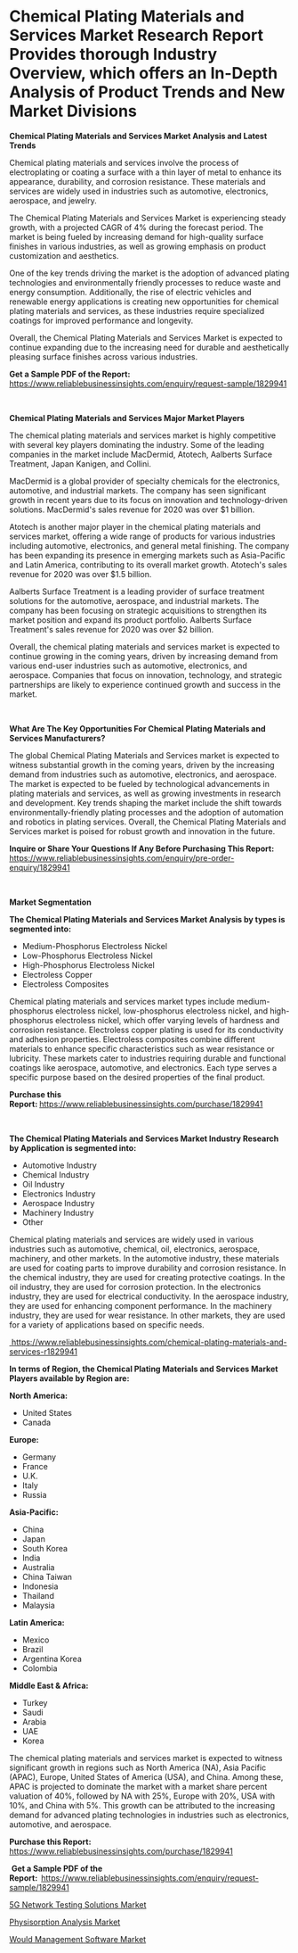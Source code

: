 <p><h1>Chemical Plating Materials and Services Market Research Report Provides thorough Industry Overview, which offers an In-Depth Analysis of Product Trends and New Market Divisions</h1></p><p><strong>Chemical Plating Materials and Services Market Analysis and Latest Trends</strong></p>
<p><p>Chemical plating materials and services involve the process of electroplating or coating a surface with a thin layer of metal to enhance its appearance, durability, and corrosion resistance. These materials and services are widely used in industries such as automotive, electronics, aerospace, and jewelry.</p><p>The Chemical Plating Materials and Services Market is experiencing steady growth, with a projected CAGR of 4% during the forecast period. The market is being fueled by increasing demand for high-quality surface finishes in various industries, as well as growing emphasis on product customization and aesthetics.</p><p>One of the key trends driving the market is the adoption of advanced plating technologies and environmentally friendly processes to reduce waste and energy consumption. Additionally, the rise of electric vehicles and renewable energy applications is creating new opportunities for chemical plating materials and services, as these industries require specialized coatings for improved performance and longevity.</p><p>Overall, the Chemical Plating Materials and Services Market is expected to continue expanding due to the increasing need for durable and aesthetically pleasing surface finishes across various industries.</p></p>
<p><strong>Get a Sample PDF of the Report:&nbsp;</strong> <a href="https://www.reliablebusinessinsights.com/enquiry/request-sample/1829941">https://www.reliablebusinessinsights.com/enquiry/request-sample/1829941</a></p>
<p>&nbsp;</p>
<p><strong>Chemical Plating Materials and Services Major Market Players</strong></p>
<p><p>The chemical plating materials and services market is highly competitive with several key players dominating the industry. Some of the leading companies in the market include MacDermid, Atotech, Aalberts Surface Treatment, Japan Kanigen, and Collini. </p><p>MacDermid is a global provider of specialty chemicals for the electronics, automotive, and industrial markets. The company has seen significant growth in recent years due to its focus on innovation and technology-driven solutions. MacDermid's sales revenue for 2020 was over $1 billion.</p><p>Atotech is another major player in the chemical plating materials and services market, offering a wide range of products for various industries including automotive, electronics, and general metal finishing. The company has been expanding its presence in emerging markets such as Asia-Pacific and Latin America, contributing to its overall market growth. Atotech's sales revenue for 2020 was over $1.5 billion.</p><p>Aalberts Surface Treatment is a leading provider of surface treatment solutions for the automotive, aerospace, and industrial markets. The company has been focusing on strategic acquisitions to strengthen its market position and expand its product portfolio. Aalberts Surface Treatment's sales revenue for 2020 was over $2 billion.</p><p>Overall, the chemical plating materials and services market is expected to continue growing in the coming years, driven by increasing demand from various end-user industries such as automotive, electronics, and aerospace. Companies that focus on innovation, technology, and strategic partnerships are likely to experience continued growth and success in the market.</p></p>
<p>&nbsp;</p>
<p><strong>What Are The Key Opportunities For Chemical Plating Materials and Services Manufacturers?</strong></p>
<p><p>The global Chemical Plating Materials and Services market is expected to witness substantial growth in the coming years, driven by the increasing demand from industries such as automotive, electronics, and aerospace. The market is expected to be fueled by technological advancements in plating materials and services, as well as growing investments in research and development. Key trends shaping the market include the shift towards environmentally-friendly plating processes and the adoption of automation and robotics in plating services. Overall, the Chemical Plating Materials and Services market is poised for robust growth and innovation in the future.</p></p>
<p><strong>Inquire or Share Your Questions If Any Before Purchasing This Report:</strong> <a href="https://www.reliablebusinessinsights.com/enquiry/pre-order-enquiry/1829941">https://www.reliablebusinessinsights.com/enquiry/pre-order-enquiry/1829941</a></p>
<p>&nbsp;</p>
<p><strong>Market Segmentation</strong></p>
<p><strong>The Chemical Plating Materials and Services Market Analysis by types is segmented into:</strong></p>
<p><ul><li>Medium-Phosphorus Electroless Nickel</li><li>Low-Phosphorus Electroless Nickel</li><li>High-Phosphorus Electroless Nickel</li><li>Electroless Copper</li><li>Electroless Composites</li></ul></p>
<p><p>Chemical plating materials and services market types include medium-phosphorus electroless nickel, low-phosphorus electroless nickel, and high-phosphorus electroless nickel, which offer varying levels of hardness and corrosion resistance. Electroless copper plating is used for its conductivity and adhesion properties. Electroless composites combine different materials to enhance specific characteristics such as wear resistance or lubricity. These markets cater to industries requiring durable and functional coatings like aerospace, automotive, and electronics. Each type serves a specific purpose based on the desired properties of the final product.</p></p>
<p><strong>Purchase this Report:&nbsp;</strong><a href="https://www.reliablebusinessinsights.com/purchase/1829941">https://www.reliablebusinessinsights.com/purchase/1829941</a></p>
<p>&nbsp;</p>
<p><strong>The Chemical Plating Materials and Services Market Industry Research by Application is segmented into:</strong></p>
<p><ul><li>Automotive Industry</li><li>Chemical Industry</li><li>Oil Industry</li><li>Electronics Industry</li><li>Aerospace Industry</li><li>Machinery Industry</li><li>Other</li></ul></p>
<p><p>Chemical plating materials and services are widely used in various industries such as automotive, chemical, oil, electronics, aerospace, machinery, and other markets. In the automotive industry, these materials are used for coating parts to improve durability and corrosion resistance. In the chemical industry, they are used for creating protective coatings. In the oil industry, they are used for corrosion protection. In the electronics industry, they are used for electrical conductivity. In the aerospace industry, they are used for enhancing component performance. In the machinery industry, they are used for wear resistance. In other markets, they are used for a variety of applications based on specific needs.</p></p>
<p><a href="https://www.reliablebusinessinsights.com/chemical-plating-materials-and-services-r1829941">&nbsp;https://www.reliablebusinessinsights.com/chemical-plating-materials-and-services-r1829941</a></p>
<p><strong>In terms of Region, the Chemical Plating Materials and Services Market Players available by Region are:</strong></p>
<p>
    <p> <strong> North America: </strong>
        <ul>
            <li>United States</li>
            <li>Canada</li>
        </ul>
        </p> 
    <p> <strong> Europe: </strong>
        <ul>
            <li>Germany</li>
            <li>France</li>
            <li>U.K.</li>
            <li>Italy</li>
            <li>Russia</li>
        </ul>
        </p> 
    <p> <strong> Asia-Pacific: </strong>
        <ul>
            <li>China</li>
            <li>Japan</li>
            <li>South Korea</li>
            <li>India</li>
            <li>Australia</li>
            <li>China Taiwan</li>
            <li>Indonesia</li>
            <li>Thailand</li>
            <li>Malaysia</li>
        </ul>
        </p> 
    <p> <strong> Latin America: </strong>
        <ul>
            <li>Mexico</li>
            <li>Brazil</li>
            <li>Argentina Korea</li>
            <li>Colombia</li>
        </ul>
        </p> 
    <p> <strong> Middle East & Africa: </strong>
        <ul>
            <li>Turkey</li>
            <li>Saudi</li>
            <li>Arabia</li>
            <li>UAE</li>
            <li>Korea</li>
        </ul>
    </p>
    </p>
<p><p>The chemical plating materials and services market is expected to witness significant growth in regions such as North America (NA), Asia Pacific (APAC), Europe, United States of America (USA), and China. Among these, APAC is projected to dominate the market with a market share percent valuation of 40%, followed by NA with 25%, Europe with 20%, USA with 10%, and China with 5%. This growth can be attributed to the increasing demand for advanced plating technologies in industries such as electronics, automotive, and aerospace.</p></p>
<p><strong>Purchase this Report: </strong><a href="https://www.reliablebusinessinsights.com/purchase/1829941">https://www.reliablebusinessinsights.com/purchase/1829941</a></p>
<p>&nbsp;<strong>Get a Sample PDF of the Report:&nbsp;&nbsp;</strong><a href="https://www.reliablebusinessinsights.com/enquiry/request-sample/1829941">https://www.reliablebusinessinsights.com/enquiry/request-sample/1829941</a></p>
<p><strong></strong></p>
<p><p><a href="https://github.com/peachesmcdowel1/Market-Research-Report-List-3/blob/main/5g-network-testing-solutions-market.md">5G Network Testing Solutions Market</a></p><p><a href="https://github.com/redneck06/Market-Research-Report-List-4/blob/main/physisorption-analysis-market.md">Physisorption Analysis Market</a></p><p><a href="https://github.com/nicoletavirag/Market-Research-Report-List-4/blob/main/would-management-software-market.md">Would Management Software Market</a></p></p>